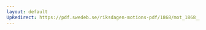 ```yaml
---
layout: default
UpRedirect: https://pdf.swedeb.se/riksdagen-motions-pdf/1868/mot_1868__ak__00249/mot_1868__ak__00249_003.pdf
---
```


